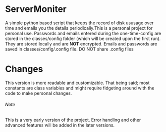 # ServerMoniter                                                                                                             
A simple python based script that keeps the record of disk ususage over time and emails you the details periodically.This is a personal project for personal use. Passwords and emails entered during the one-time-config are stored in the classes/config folder (which will be created upon the first run). They are stored locally and are **NOT** encrypted. Emails and passwords are saved in classes/config/.config file. DO NOT share .config files

# Changes
This version is more readable and customizable. That being said; most constants are class variables and might require fidgeting around with the code to make personal changes.

###### Note
This is a very early version of the project. Error handling and other advanced features will be added in the later versions.



